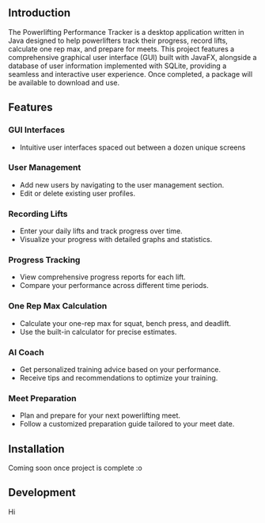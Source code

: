 ## Introduction
The Powerlifting Performance Tracker is a desktop application written in Java designed to help powerlifters track their progress, record lifts, calculate one rep max, and prepare for meets. This project features a comprehensive graphical user interface (GUI) built with JavaFX, alongside a database of user information implemented with SQLite, providing a seamless and interactive user experience. Once completed, a package will be available to download and use.


## Features

### GUI Interfaces
- Intuitive user interfaces spaced out between a dozen unique screens

### User Management
- Add new users by navigating to the user management section.
- Edit or delete existing user profiles.

### Recording Lifts
- Enter your daily lifts and track progress over time.
- Visualize your progress with detailed graphs and statistics.

### Progress Tracking
- View comprehensive progress reports for each lift.
- Compare your performance across different time periods.

### One Rep Max Calculation
- Calculate your one-rep max for squat, bench press, and deadlift.
- Use the built-in calculator for precise estimates.

### AI Coach
- Get personalized training advice based on your performance.
- Receive tips and recommendations to optimize your training.

### Meet Preparation
- Plan and prepare for your next powerlifting meet.
- Follow a customized preparation guide tailored to your meet date.


## Installation
Coming soon once project is complete :o

## Development
Hi
